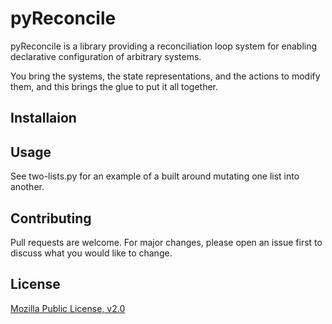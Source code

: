 # pyReconcile

pyReconcile is a library providing a reconciliation loop system for enabling declarative configuration of arbitrary systems.

You bring the systems, the state representations, and the actions to modify them, and this brings the glue to put it all together.

## Installaion

## Usage
See two-lists.py for an example of a built around mutating one list into another.

## Contributing
Pull requests are welcome. For major changes, please open an issue first to discuss what you would like to change.

## License
[Mozilla Public License, v2.0](http://mozilla.org/MPL/2.0/)